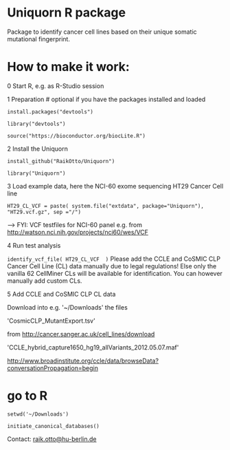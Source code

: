 # Uniquorn R package

Package to identify cancer cell lines based on their unique somatic mutational fingerprint.

# How to make it work: 

0 Start R, e.g. as R-Studio session

1 Preparation # optional if you have the packages installed and loaded

`install.packages("devtools")`

`library("devtools")`

`source("https://bioconductor.org/biocLite.R")`

2 Install the Uniquorn

`install_github("RaikOtto/Uniquorn")`

`library("Uniquorn")`

3 Load example data, here the NCI-60 exome sequencing HT29 Cancer Cell line

`HT29_CL_VCF = paste( system.file("extdata", package="Uniquorn"), "HT29.vcf.gz", sep ="/")`

--> FYI: VCF testfiles for NCI-60 panel e.g. from http://watson.nci.nih.gov/projects/nci60/wes/VCF

4 Run test analysis

`identify_vcf_file( HT29_CL_VCF  )`
Please add the CCLE and CoSMIC CLP Cancer Cell Line (CL) data manually due to legal regulations! Else only the vanilla 62 CellMiner CLs will be available for identification. You can however manually add custom CLs.

5 Add CCLE and CoSMIC CLP CL data

Download into e.g. '~/Downloads' the files 

'CosmicCLP_MutantExport.tsv'

from http://cancer.sanger.ac.uk/cell_lines/download

'CCLE_hybrid_capture1650_hg19_allVariants_2012.05.07.maf'

http://www.broadinstitute.org/ccle/data/browseData?conversationPropagation=begin

# go to R

`setwd('~/Downloads')`

`initiate_canonical_databases()`

Contact: raik.otto@hu-berlin.de


